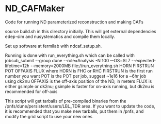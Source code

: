 # ND_CAFMaker
Code for running ND parameterized reconstruction and making CAFs

source build.sh in this directory initially.
This will get external dependencies edep-sim and nusystematics and compile them locally. 

Set up software at fermilab with ndcaf_setup.sh.

Running is done with run_everything.sh which can be called with
jobsub_submit  --group dune --role=Analysis -N 100 --OS=SL7 --expected-lifetime=12h --memory=2000MB file://run_everything.sh HORN FIRSTRUN POT OFFAXIS FLUX
where HORN is FHC or RHC
FIRSTRUN is the first run number you want
POT is the POT per job, suggest ~1e16 for a ~6hr job using dk2nu
OFFAXIS is the off-axis position of the ND, in meters
FLUX is either gsimple or dk2nu; gsimple is faster for on-axis running, but dk2nu is recommended for off-axis

This script will get tarballs of pre-compiled binaries from the /pnfs/dune/persistent/users/LBL_TDR area. 
If you want to update the code, it is recommended that you make new tarballs, put them in /pnfs, and modify 
the grid script to use your new ones.

